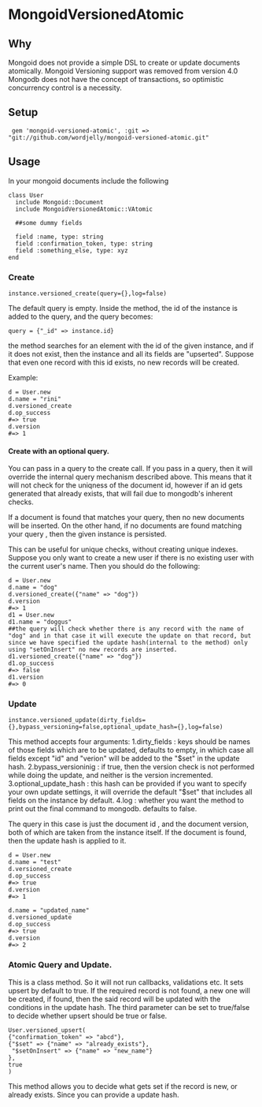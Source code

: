 # MongoidVersionedAtomic

## Why
Mongoid does not provide a simple DSL to create or update documents atomically.
Mongoid Versioning support was removed from version 4.0
Mongodb does not have the concept of transactions, so optimistic concurrency control is a necessity.

## Setup

     gem 'mongoid-versioned-atomic', :git => "git://github.com/wordjelly/mongoid-versioned-atomic.git"

## Usage

In your mongoid documents include the following
```
class User
  include Mongoid::Document
  include MongoidVersionedAtomic::VAtomic
  
  ##some dummy fields
  
  field :name, type: string
  field :confirmation_token, type: string
  field :something_else, type: xyz
end
```
    
### Create


```
instance.versioned_create(query={},log=false)
```

The default query is empty.
Inside the method, the id of the instance is added to the query, and the query becomes:

```
query = {"_id" => instance.id}
```
the method searches for an element with the id of the given instance, and if it does not exist, then the instance and all its fields are "upserted". Suppose that even one record with this id exists, no new records will be created.


Example:

```
d = User.new
d.name = "rini"
d.versioned_create
d.op_success
#=> true
d.version
#=> 1

```

#### Create with an optional query.

You can pass in a query to the create call. If you pass in a query, then it will override the internal query mechanism described above. This means that it will not check for the uniqness of the document id, however if an id gets generated that already exists, that will fail due to mongodb's inherent checks.

If a document is found that matches your query, then no new documents will be inserted. On the other hand, if no documents are found matching your query , then the given instance is persisted.

This can be useful for unique checks, without creating unique indexes. Suppose you only want to create a new user if there is no existing user with the current user's name. Then you should do the following:



```
d = User.new
d.name = "dog"
d.versioned_create({"name" => "dog"})
d.version
#=> 1
d1 = User.new
d1.name = "doggus"
##the query will check whether there is any record with the name of "dog" and in that case it will execute the update on that record, but since we have specified the update hash(internal to the method) only using "setOnInsert" no new records are inserted.
d1.versioned_create({"name" => "dog"})
d1.op_success
#=> false
d1.version
#=> 0
```



### Update

```
instance.versioned_update(dirty_fields={},bypass_versioning=false,optional_update_hash={},log=false)
```

This method accepts four arguments:
1.dirty_fields : keys should be names of those fields which are to be updated, defaults to empty, in which case all fields except "id" and "verion" will be added to the "$set" in the update hash.
2.bypass_versioninig : if true, then the version check is not performed while doing the update, and neither is the version incremented.
3.optional_update_hash : this hash can be provided if you want to specify your own update settings, it will override the default "$set" that includes all fields on the instance by default.
4.log : whether you want the method to print out the final command to mongodb. defaults to false.

The query in this case is just the document id , and the document version, both of which are taken from the instance itself. If the document is found, then the update hash is applied to it.

```
d = User.new
d.name = "test"
d.versioned_create
d.op_success
#=> true
d.version
#=> 1

d.name = "updated_name"
d.versioned_update
d.op_success
#=> true
d.version
#=> 2
```


### Atomic Query and Update.
This is a class method. So it will not run callbacks, validations etc.
It sets upsert by default to true.
If the required record is not found, a new one will be created, if found, then the said record will be updated with the 
conditions in the update hash.
The third parameter can be set to true/false to decide whether upsert should be true or false.
```
User.versioned_upsert(
{"confirmation_token" => "abcd"},
{"$set" => {"name" => "already_exists"},
 "$setOnInsert" => {"name" => "new_name"}
},
true
)
```
This method allows you to decide what gets set if the record is new, or already exists.
Since you can provide a update hash.


  
